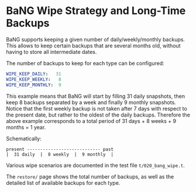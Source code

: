 BaNG Wipe Strategy and Long-Time Backups
========================================

BaNG supports keeping a given number of daily/weekly/monthly backups. This allows to keep certain backups that are several months old, without having to store all intermediate dates.

The number of backups to keep for each type can be configured:

```yaml
WIPE_KEEP_DAILY:   31
WIPE_KEEP_WEEKLY:   8
WIPE_KEEP_MONTHLY:  9
```

This example means that BaNG will start by filling 31 daily snapshots, then keep 8 backups separated by a week and finally 9 monthly snapshots. Notice that the first weekly backup is not taken after 7 days with respect to the present date, but rather to the oldest of the daily backups. Therefore the above example corresponds to a total period of 31 days + 8 weeks + 9 months = 1 year.

Schematically:

    present ---------------------------- past
    |  31 daily  |  8 weekly  |  9 monthly  |

Various wipe scenarios are documented in the test file `t/020_bang_wipe.t`.

The `restore/` page shows the total number of backups, as well as the detailed list of available backups for each type.
